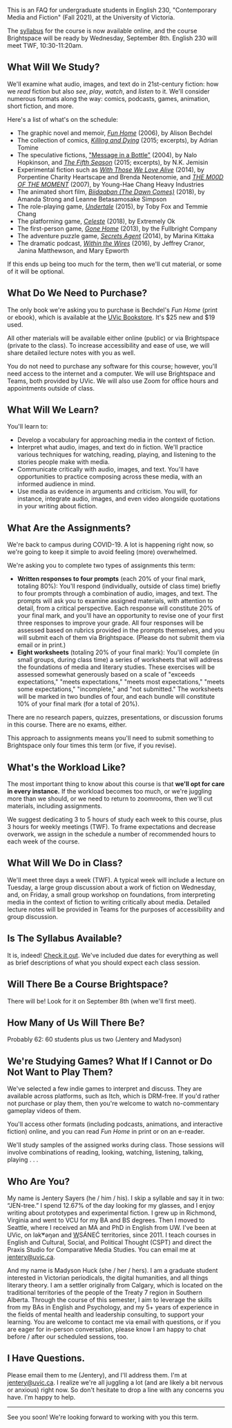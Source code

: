 This is an FAQ for undergraduate students in English 230, "Contemporary Media and Fiction" (Fall 2021), at the University of Victoria. 

The [syllabus](https://jentery.github.io/engl230v2/) for the course is now available online, and the course Brightspace will be ready by Wednesday, September 8th. English 230 will meet TWF, 10:30-11:20am. 

## What Will We Study? 

We'll examine what audio, images, and text do in 21st-century fiction: how we *read* fiction but also *see*, *play*, *watch*, and *listen* to it. We'll consider numerous formats along the way: comics, podcasts, games, animation, short fiction, and more.

Here's a list of what's on the schedule:

* The graphic novel and memoir, [*Fun Home*](http://www.houghtonmifflinbooks.com/booksellers/press_release/bechdel/) (2006), by Alison Bechdel 
* The collection of comics, [*Killing and Dying*](https://drawnandquarterly.com/killing-and-dying) (2015; excerpts), by Adrian Tomine    
* The speculative fictions, ["Message in a Bottle"](https://tachyonpublications.com/product/falling-love-hominids/) (2004), by Nalo Hopkinson, and [*The Fifth Season*](https://www.orbitbooks.net/orbit-excerpts/the-fifth-season/) (2015; excerpts), by N.K. Jemisin  
* Experimental fiction such as [*With Those We Love Alive*](http://collection.eliterature.org/3/work.html?work=with-those-we-love-alive) (2014), by Porpentine Charity Heartscape and Brenda Neotenomie, and [*THE M00D OF THE MOMENT*](https://www.yhchang.com/THE_MOOD_OF_THE_MOMENT_V.html) (2007), by Young-Hae Chang Heavy Industries
* The animated short film, [*Biidaaban (The Dawn Comes)*](https://www.youtube.com/watch?v=vWjnYKyiUB8) (2018), by Amanda Strong and Leanne Betasamosake Simpson 
* The role-playing game, [*Undertale*](https://undertale.com/) (2015), by Toby Fox and Temmie Chang
* The platforming game, [*Celeste*](http://www.celestegame.com/) (2018), by Extremely Ok
* The first-person game, [*Gone Home*](https://gonehome.game/) (2013), by the Fullbright Company 
* The adventure puzzle game, [*Secrets Agent*](https://even-kei.itch.io/secrets-agent) (2014), by Marina Kittaka 
* The dramatic podcast, [*Within the Wires*](http://www.nightvalepresents.com/withinthewires) (2016), by Jeffrey Cranor, Janina Matthewson, and Mary Epworth 

If this ends up being too much for the term, then we'll cut material, or some of it will be optional. 

## What Do We Need to Purchase? 

The only book we're asking you to purchase is Bechdel's *Fun Home* (print or ebook), which is available at the [UVic Bookstore](https://www.uvicbookstore.ca/text/book/9780618871711?course_id=10001). It's $25 new and $19 used. 

All other materials will be available either online (public) or via Brightspace (private to the class). To increase accessibility and ease of use, we will share detailed lecture notes with you as well. 

You do not need to purchase any software for this course; however, you'll need access to the internet and a computer. We will use Brightspace and Teams, both provided by UVic. We will also use Zoom for office hours and appointments outside of class.

## What Will We Learn? 

You'll learn to: 

* Develop a vocabulary for approaching media in the context of fiction.  
* Interpret what audio, images, and text do in fiction. We'll practice various techniques for watching, reading, playing, and listening to the stories people make with media. 
* Communicate critically with audio, images, and text. You'll have opportunities to practice composing across these media, with an informed audience in mind. 
* Use media as evidence in arguments and criticism. You will, for instance, integrate audio, images, and even video alongside quotations in your writing about fiction.

## What Are the Assignments? 

We're back to campus during COVID-19. A lot is happening right now, so we're going to keep it simple to avoid feeling (more) overwhelmed.  

We're asking you to complete two types of assignments this term:

* **Written responses to four prompts** (each 20% of your final mark, totaling 80%): You'll respond (individually, outside of class time) briefly to four prompts through a combination of audio, images, and text. The prompts will ask you to examine assigned materials, with attention to detail, from a critical perspective. Each response will constitute 20% of your final mark, and you'll have an opportunity to revise one of your first three responses to improve your grade. All four responses will be assessed based on rubrics provided in the prompts themselves, and you will submit each of them via Brightspace. (Please do not submit them via email or in print.)  
* **Eight worksheets** (totaling 20% of your final mark): You'll complete (in small groups, during class time) a series of worksheets that will address the foundations of media and literary studies. These exercises will be assessed somewhat generously based on a scale of "exceeds expectations," "meets expectations," "meets most expectations," "meets some expectations," "incomplete," and "not submitted." The worksheets will be marked in two bundles of four, and each bundle will constitute 10% of your final mark (for a total of 20%).  

There are no research papers, quizzes, presentations, or discussion forums in this course. There are no exams, either.

This approach to assignments means you'll need to submit something to Brightspace only four times this term (or five, if you revise).

## What's the Workload Like? 

The most important thing to know about this course is that **we'll opt for care in every instance.** If the workload becomes too much, or we're juggling more than we should, or we need to return to zoomrooms, then we'll cut materials, including assignments. 

We suggest dedicating 3 to 5 hours of study each week to this course, plus 3 hours for weekly meetings (TWF). To frame expectations and decrease overwork, we assign in the schedule a number of recommended hours to each week of the course.

## What Will We Do in Class? 

We'll meet three days a week (TWF). A typical week will include a lecture on Tuesday, a large group discussion about a work of fiction on Wednesday, and, on Friday, a small group workshop on foundations, from interpreting media in the context of fiction to writing critically about media. Detailed lecture notes will be provided in Teams for the purposes of accessibility and group discussion. 

## Is The Syllabus Available? 

It is, indeed! [Check it out](index.html). We've included due dates for everything as well as brief descriptions of what you should expect each class session.  

## Will There Be a Course Brightspace? 

There will be! Look for it on September 8th (when we'll first meet). 

## How Many of Us Will There Be? 

Probably 62: 60 students plus us two (Jentery and Madyson) 

## We're Studying Games? What If I Cannot or Do Not Want to Play Them?  

We've selected a few indie games to interpret and discuss. They are available across platforms, such as Itch, which is DRM-free. If you'd rather not purchase or play them, then you're welcome to watch no-commentary gameplay videos of them. 

You'll access other formats (including podcasts, animations, and interactive fiction) online, and you can read *Fun Home* in print or on an e-reader.

We'll study samples of the assigned works during class. Those sessions will involve combinations of reading, looking, watching, listening, talking, playing . . . 

## Who Are You? 

My name is Jentery Sayers (he / him / his). I skip a syllable and say it in two: “JEN-tree.” I spend 12.67% of the day looking for my glasses, and I enjoy writing about prototypes and experimental fiction. I grew up in Richmond, Virginia and went to VCU for my BA and BS degrees. Then I moved to Seattle, where I received an MA and PhD in English from UW. I've been at UVic, on lək̓ʷəŋən and <u>W</u>SÁNEĆ territories, since 2011. I teach courses in English and Cultural, Social, and Political Thought (CSPT) and direct the Praxis Studio for Comparative Media Studies. You can email me at [jentery@uvic.ca](mailto:jentery@uvic.ca). 

And my name is Madyson Huck (she / her / hers). I am a graduate student interested in Victorian periodicals, the digital humanities, and all things literary theory. I am a settler originally from Calgary, which is located on the traditional territories of the people of the Treaty 7 region in Southern Alberta. Through the course of this semester, I aim to leverage the skills from my BAs in English and Psychology, and my 5+ years of experience in the fields of mental health and leadership consulting, to support your learning. You are welcome to contact me via email with questions, or if you are eager for in-person conversation, please know I am happy to chat before / after our scheduled sessions, too.

## I Have Questions. 

Please email them to me (Jentery), and I'll address them. I'm at [jentery@uvic.ca](mailto:jentery@uvic.ca). I realize we're all juggling a lot (and are likely a bit nervous or anxious) right now. So don't hesitate to drop a line with any concerns you have. I'm happy to help. 

*** 

See you soon! We're looking forward to working with you this term.   
